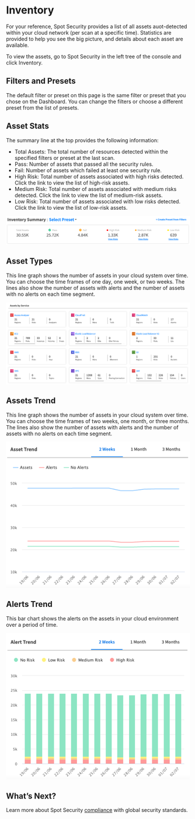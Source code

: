 <meta name="robots" content="noindex">

# Inventory

For your reference, Spot Security provides a list of all assets auot-detected within your cloud network (per scan at a specific time). Statistics are provided to help you see the big picture, and details about each asset are available.

To view the assets, go to Spot Security in the left tree of the console and click Inventory.

## Filters and Presets
The default filter or preset on this page is the same filter or preset that you chose on the Dashboard. You can change the filters or choose a different preset from the list of presets.

## Asset Stats
The summary line at the top provides the following information:
* Total Assets: The total number of resources detected within the specified filters or preset at the last scan.
* Pass: Number of assets that passed all the security rules.
* Fail: Number of assets which failed at least one security rule.
* High Risk: Total number of assets associated with high risks detected. Click the link to view the list of high-risk assets.
* Medium Risk: Total number of assets associated with medium risks detected. Click the link to view the list of medium-risk assets.
* Low Risk: Total number of assets associated with low risks detected. Click the link to view the list of low-risk assets.

<img src="/spot-security/_media/inventory-a1.png" />

## Asset Types
This line graph shows the number of assets in your cloud system over time. You can choose the time frames of one day, one week, or two weeks. The lines also show the number of assets with alerts and the number of assets with no alerts on each time segment.

<img src="/spot-security/_media/inventory-b.png" />

## Assets Trend
This line graph shows the number of assets in your cloud system over time. You can choose the time frames of two weeks, one month, or three months. The lines also show the number of assets with alerts and the number of assets with no alerts on each time segment.

<img src="/spot-security/_media/inventory-c.png" />

## Alerts Trend
This bar chart shows the alerts on the assets in your cloud environment over a period of time.

<img src="/spot-security/_media/inventory-d.png" />

## What’s Next?
Learn more about Spot Security [compliance](spot-security/features/compliance) with global security standards.
